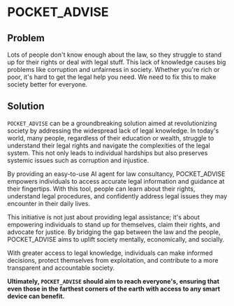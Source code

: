 # POCKET_ADVISE

## Problem
Lots of people don't know enough about the law, so they struggle to stand up for their rights or deal with legal stuff. This lack of knowledge causes big problems like corruption and unfairness in society. Whether you're rich or poor, it's hard to get the legal help you need. We need to fix this to make society better for everyone.

## Solution
`POCKET_ADVISE` can be a groundbreaking solution aimed at revolutionizing society by addressing the widespread lack of legal knowledge. In today's world, many people, regardless of their education or wealth, struggle to understand their legal rights and navigate the complexities of the legal system. This not only leads to individual hardships but also preserves systemic issues such as corruption and injustice.

By providing an easy-to-use AI agent for law consultancy, POCKET_ADVISE empowers individuals to access accurate legal information and guidance at their fingertips. With this tool, people can learn about their rights, understand legal procedures, and confidently address legal issues they may encounter in their daily lives.

This initiative is not just about providing legal assistance; it's about empowering individuals to stand up for themselves, claim their rights, and advocate for justice. By bridging the gap between the law and the people, POCKET_ADVISE aims to uplift society mentally, economically, and socially.

With greater access to legal knowledge, individuals can make informed decisions, protect themselves from exploitation, and contribute to a more transparent and accountable society. 

__Ultimately, `POCKET_ADVISE` should aim to reach everyone's, ensuring that even those in the farthest corners of the earth with access to any smart device can benefit.__




